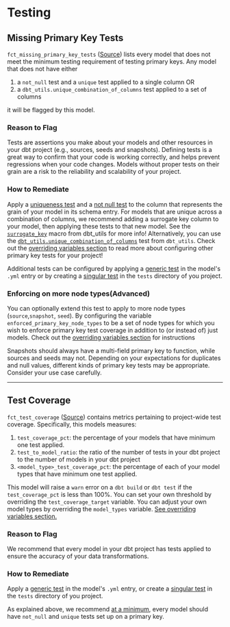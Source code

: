 # Testing

## Missing Primary Key Tests

`fct_missing_primary_key_tests`
([Source](https://github.com/dbt-labs/dbt-project-evaluator/tree/main/models/marts/tests/fct_missing_primary_key_tests.sql))
lists every model that does not meet the minimum testing requirement of testing primary keys.
Any model that does not have either

1. a `not_null` test and a `unique` test applied to a single column OR
2. a `dbt_utils.unique_combination_of_columns` test applied to a set of columns

it will be flagged by this model.

### Reason to Flag

Tests are assertions you make about your models and other resources in your dbt project
(e.g., sources, seeds and snapshots).
Defining tests is a great way to confirm that your code is working correctly,
and helps prevent regressions when your code changes.
Models without proper tests on their grain are a risk to the reliability and scalability of your project.

### How to Remediate

Apply a [uniqueness test](https://docs.getdbt.com/reference/resource-properties/tests#unique) and a [not null test](https://docs.getdbt.com/reference/resource-properties/tests#not_null) to the column that represents the grain of your model in its schema entry. For models that are unique across a combination of columns, we recommend adding a surrogate key column to your model, then applying these tests to that new model. See the [`surrogate_key`](https://github.com/dbt-labs/dbt-utils#surrogate_key-source) macro from dbt_utils for more info! Alternatively, you can use the [`dbt_utils.unique_combination_of_columns`](https://github.com/dbt-labs/dbt-utils#unique_combination_of_columns-source) test from `dbt_utils`. Check out the [overriding variables section](../customization/overriding-variables.md) to read more about configuring other primary key tests for your project!

Additional tests can be configured by applying a [generic test](https://docs.getdbt.com/docs/building-a-dbt-project/tests#generic-tests) in the model's `.yml` entry or by creating a [singular test](https://docs.getdbt.com/docs/building-a-dbt-project/tests#singular-tests)
in the `tests` directory of you project.

### Enforcing on more node types(Advanced)

You can optionally extend this test to apply to more node types (`source`,`snapshot`, `seed`).
By configuring the variable `enforced_primary_key_node_types`
to be a set of node types for which you wish to enforce primary key test coverage in addition to
(or instead of) just models.
Check out the [overriding variables section](../customization/overriding-variables.md) for instructions

Snapshots should always have a multi-field primary key to function, while sources and seeds may not.
Depending on your expectations for duplicates and null values, different kinds of primary key tests may be appropriate.
Consider your use case carefully.

---

## Test Coverage

`fct_test_coverage` ([Source](https://github.com/dbt-labs/dbt-project-evaluator/tree/main/models/marts/tests/fct_test_coverage.sql))
contains metrics pertaining to project-wide test coverage.
Specifically, this models measures:

1. `test_coverage_pct`: the percentage of your models that have minimum one test applied.
2. `test_to_model_ratio`: the ratio of the number of tests in your dbt project to the number of models in your dbt project
3. `<model_type>_test_coverage_pct`: the percentage of each of your model types that have minimum one test applied.

This model will raise a `warn` error on a `dbt build` or `dbt test` if the `test_coverage_pct` is less than 100%.
You can set your own threshold by overriding the `test_coverage_target` variable.
You can adjust your own model types by overriding the `model_types` variable. [See overriding variables section.](../customization/overriding-variables.md)

### Reason to Flag

We recommend that every model in your dbt project has tests applied to ensure the accuracy of your data transformations.

### How to Remediate

Apply a [generic test](https://docs.getdbt.com/docs/building-a-dbt-project/tests#generic-tests) in the model's `.yml` entry, or create a [singular test](https://docs.getdbt.com/docs/building-a-dbt-project/tests#singular-tests)
in the `tests` directory of you project.

As explained above, we recommend [at a minimum](https://www.getdbt.com/analytics-engineering/transformation/data-testing/#what-should-you-test), every model should have `not_null` and `unique` tests set up on a primary key.
